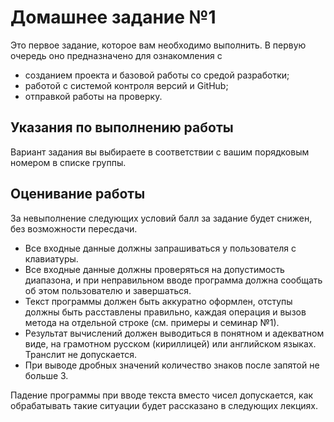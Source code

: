 Домашнее задание №1
===================

Это первое задание, которое вам необходимо выполнить. В первую очередь оно предназначено для ознакомления с

* созданием проекта и базовой работы со средой разработки;
* работой с системой контроля версий и GitHub;
* отправкой работы на проверку.

Указания по выполнению работы
-----------------------------

Вариант задания вы выбираете в соответствии с вашим порядковым номером в списке группы.

Оценивание работы
-----------------

За невыполнение следующих условий балл за задание будет снижен, без возможности пересдачи.

* Все входные данные должны запрашиваться у пользователя с клавиатуры.
* Все входные данные должны проверяться на допустимость диапазона, и при неправильном вводе программа должна сообщать об этом пользователю и завершаться.
* Текст программы должен быть аккуратно оформлен, отступы должны быть расставлены правильно, каждая операция и вызов метода на отдельной строке (см. примеры и семинар №1).
* Результат вычислений должен выводиться в понятном и адекватном виде, на грамотном русском (кириллицей) или английском языках. Транслит не допускается.
* При выводе дробных значений количество знаков после запятой не больше 3.


Падение программы при вводе текста вместо чисел допускается, как обрабатывать такие ситуации будет рассказано в следующих лекциях.
